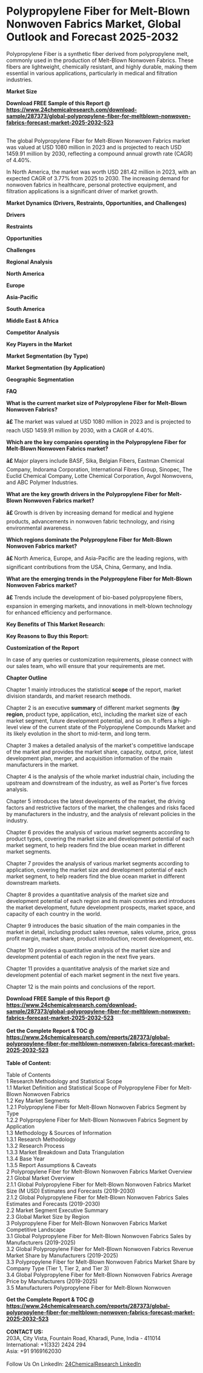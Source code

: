 <h1>Polypropylene Fiber for Melt-Blown Nonwoven Fabrics Market, Global Outlook and Forecast 2025-2032</h1><p>Polypropylene Fiber is a synthetic fiber derived from polypropylene melt, commonly used in the production of Melt-Blown Nonwoven Fabrics. These fibers are lightweight, chemically resistant, and highly durable, making them essential in various applications, particularly in medical and filtration industries.</p><p>
<strong>Market Size</strong></p><p>
</p><div><b>Download FREE Sample of this Report @ 
            <a href="https://www.24chemicalresearch.com/download-sample/287373/global-polypropylene-fiber-for-meltblown-nonwoven-fabrics-forecast-market-2025-2032-523">
            https://www.24chemicalresearch.com/download-sample/287373/global-polypropylene-fiber-for-meltblown-nonwoven-fabrics-forecast-market-2025-2032-523</a></b></div><br><p>The global Polypropylene Fiber for Melt-Blown Nonwoven Fabrics market was valued at USD 1080 million in 2023 and is projected to reach USD 1459.91 million by 2030, reflecting a compound annual growth rate (CAGR) of 4.40%.</p><p>
</p><p>In North America, the market was worth USD 281.42 million in 2023, with an expected CAGR of 3.77% from 2025 to 2030. The increasing demand for nonwoven fabrics in healthcare, personal protective equipment, and filtration applications is a significant driver of market growth.</p><p>
<strong>Market Dynamics (Drivers, Restraints, Opportunities, and Challenges)</strong></p><p>
<strong>Drivers</strong></p><p>
</p><p>
<strong>Restraints</strong></p><p>
</p><p>
<strong>Opportunities</strong></p><p>
</p><p>
<strong>Challenges</strong></p><p>
</p><p>
<strong>Regional Analysis</strong></p><p>
<strong>North America</strong></p><p>
</p><p>
<strong>Europe</strong></p><p>
</p><p>
<strong>Asia-Pacific</strong></p><p>
</p><p>
<strong>South America</strong></p><p>
</p><p>
<strong>Middle East &amp; Africa</strong></p><p>
</p><p>
<strong>Competitor Analysis</strong></p><p>
<strong>Key Players in the Market</strong></p><p>
</p><p>
<strong>Market Segmentation (by Type)</strong></p><p>
</p><p>
<strong>Market Segmentation (by Application)</strong></p><p>
</p><p>
<strong>Geographic Segmentation</strong></p><p>
</p><p>
<strong>FAQ </strong></p><p>
</p><p><strong>What is the current market size of Polypropylene Fiber for Melt-Blown Nonwoven Fabrics?</strong> </p><p>
</p><p><strong>â£ </strong>The market was valued at USD 1080 million in 2023 and is projected to reach USD 1459.91 million by 2030, with a CAGR of 4.40%.</p><p>
</p><p><strong>Which are the key companies operating in the Polypropylene Fiber for Melt-Blown Nonwoven Fabrics market?</strong> </p><p>
</p><p><strong>â£ </strong>Major players include BASF, Sika, Belgian Fibers, Eastman Chemical Company, Indorama Corporation, International Fibres Group, Sinopec, The Euclid Chemical Company, Lotte Chemical Corporation, Avgol Nonwovens, and ABC Polymer Industries.</p><p>
</p><p><strong>What are the key growth drivers in the Polypropylene Fiber for Melt-Blown Nonwoven Fabrics market?</strong> </p><p>
</p><p><strong>â£ </strong>Growth is driven by increasing demand for medical and hygiene products, advancements in nonwoven fabric technology, and rising environmental awareness.</p><p>
</p><p><strong>Which regions dominate the Polypropylene Fiber for Melt-Blown Nonwoven Fabrics market?</strong> </p><p>
</p><p><strong>â£ </strong>North America, Europe, and Asia-Pacific are the leading regions, with significant contributions from the USA, China, Germany, and India.</p><p>
</p><p><strong>What are the emerging trends in the Polypropylene Fiber for Melt-Blown Nonwoven Fabrics market?</strong> </p><p>
</p><p><strong>â£ </strong>Trends include the development of bio-based polypropylene fibers, expansion in emerging markets, and innovations in melt-blown technology for enhanced efficiency and performance.</p><p>
</p><p><strong>Key Benefits of This Market Research:</strong></p><p>
</p><p></p><p>
</p><p></p><p>
</p><p></p><p>
</p><p></p><p>
</p><p></p><p>
</p><p></p><p>
</p><p></p><p>
</p><p></p><p>
</p><p></p><p>
</p><p></p><p>
</p><p></p><p>
</p><p></p><p>
</p><p></p><p>
</p><p></p><p>
</p><p></p><p>
</p><p></p><p>
</p><p></p><p>
</p><p></p><p>
</p><p></p><p>
</p><p>
</p><p></p><p>
</p><p><strong>Key Reasons to Buy this Report:</strong></p><p>
</p><p></p><p>
</p><p></p><p>
</p><p></p><p>
</p><p></p><p>
</p><p></p><p>
</p><p></p><p>
</p><p></p><p>
</p><p></p><p>
</p><p></p><p>
</p><p></p><p>
</p><p></p><p>
</p><p></p><p>
</p><p></p><p>
</p><p></p><p>
</p><p></p><p>
</p><p></p><p>
</p><p></p><p>
</p><p></p><p>
</p><p></p><p>
</p><p></p><p>
</p><p></p><p>
</p><p></p><p>
</p><p></p><p>
</p><p></p><p>
</p><p></p><p>
</p><p></p><p>
</p><p></p><p>
</p><p></p><p>
</p><p></p><p>
</p><p></p><p>
</p><p></p><p>
</p><p>
</p><p></p><p>
</p><p><strong>Customization of the Report</strong></p><p>
</p><p>In case of any queries or customization requirements, please connect with our sales team, who will ensure that your requirements are met.</p><p>
</p><p><strong>Chapter Outline</strong></p><p>
</p><p>Chapter 1 mainly introduces the statistical <strong>scope</strong> of the report, market division standards, and market research methods.</p><p>
</p><p>Chapter 2 is an executive <strong>summary</strong> of different market segments (<strong>by region</strong>, product type, application, etc), including the market size of each market segment, future development potential, and so on. It offers a high-level view of the current state of the Polypropylene Compounds Market and its likely evolution in the short to mid-term, and long term.</p><p>
</p><p>Chapter 3 makes a detailed analysis of the market's competitive landscape of the market and provides the market share, capacity, output, price, latest development plan, merger, and acquisition information of the main manufacturers in the market.</p><p>
</p><p>Chapter 4 is the analysis of the whole market industrial chain, including the upstream and downstream of the industry, as well as Porter's five forces analysis.</p><p>
</p><p>Chapter 5 introduces the latest developments of the market, the driving factors and restrictive factors of the market, the challenges and risks faced by manufacturers in the industry, and the analysis of relevant policies in the industry.</p><p>
</p><p>Chapter 6 provides the analysis of various market segments according to product types, covering the market size and development potential of each market segment, to help readers find the blue ocean market in different market segments.</p><p>
</p><p>Chapter 7 provides the analysis of various market segments according to application, covering the market size and development potential of each market segment, to help readers find the blue ocean market in different downstream markets.</p><p>
</p><p>Chapter 8 provides a quantitative analysis of the market size and development potential of each region and its main countries and introduces the market development, future development prospects, market space, and capacity of each country in the world.</p><p>
</p><p>Chapter 9 introduces the basic situation of the main companies in the market in detail, including product sales revenue, sales volume, price, gross profit margin, market share, product introduction, recent development, etc.</p><p>
</p><p>Chapter 10 provides a quantitative analysis of the market size and development potential of each region in the next five years.</p><p>
</p><p>Chapter 11 provides a quantitative analysis of the market size and development potential of each market segment in the next five years.</p><p>
</p><p>Chapter 12 is the main points and conclusions of the report.</p><div><b>Download FREE Sample of this Report @ 
            <a href="https://www.24chemicalresearch.com/download-sample/287373/global-polypropylene-fiber-for-meltblown-nonwoven-fabrics-forecast-market-2025-2032-523">
            https://www.24chemicalresearch.com/download-sample/287373/global-polypropylene-fiber-for-meltblown-nonwoven-fabrics-forecast-market-2025-2032-523</a></b></div><br><div><b>Get the Complete Report & TOC @ 
            <a href="https://www.24chemicalresearch.com/reports/287373/global-polypropylene-fiber-for-meltblown-nonwoven-fabrics-forecast-market-2025-2032-523">
            https://www.24chemicalresearch.com/reports/287373/global-polypropylene-fiber-for-meltblown-nonwoven-fabrics-forecast-market-2025-2032-523</a></b></div><br>
            <b>Table of Content:</b><p>Table of Contents<br />
1 Research Methodology and Statistical Scope<br />
1.1 Market Definition and Statistical Scope of Polypropylene Fiber for Melt-Blown Nonwoven Fabrics<br />
1.2 Key Market Segments<br />
1.2.1 Polypropylene Fiber for Melt-Blown Nonwoven Fabrics Segment by Type<br />
1.2.2 Polypropylene Fiber for Melt-Blown Nonwoven Fabrics Segment by Application<br />
1.3 Methodology & Sources of Information<br />
1.3.1 Research Methodology<br />
1.3.2 Research Process<br />
1.3.3 Market Breakdown and Data Triangulation<br />
1.3.4 Base Year<br />
1.3.5 Report Assumptions & Caveats<br />
2 Polypropylene Fiber for Melt-Blown Nonwoven Fabrics Market Overview<br />
2.1 Global Market Overview<br />
2.1.1 Global Polypropylene Fiber for Melt-Blown Nonwoven Fabrics Market Size (M USD) Estimates and Forecasts (2019-2030)<br />
2.1.2 Global Polypropylene Fiber for Melt-Blown Nonwoven Fabrics Sales Estimates and Forecasts (2019-2030)<br />
2.2 Market Segment Executive Summary<br />
2.3 Global Market Size by Region<br />
3 Polypropylene Fiber for Melt-Blown Nonwoven Fabrics Market Competitive Landscape<br />
3.1 Global Polypropylene Fiber for Melt-Blown Nonwoven Fabrics Sales by Manufacturers (2019-2025)<br />
3.2 Global Polypropylene Fiber for Melt-Blown Nonwoven Fabrics Revenue Market Share by Manufacturers (2019-2025)<br />
3.3 Polypropylene Fiber for Melt-Blown Nonwoven Fabrics Market Share by Company Type (Tier 1, Tier 2, and Tier 3)<br />
3.4 Global Polypropylene Fiber for Melt-Blown Nonwoven Fabrics Average Price by Manufacturers (2019-2025)<br />
3.5 Manufacturers Polypropylene Fiber for Melt-Blown Nonwoven </p><div><b>Get the Complete Report & TOC @ 
            <a href="https://www.24chemicalresearch.com/reports/287373/global-polypropylene-fiber-for-meltblown-nonwoven-fabrics-forecast-market-2025-2032-523">
            https://www.24chemicalresearch.com/reports/287373/global-polypropylene-fiber-for-meltblown-nonwoven-fabrics-forecast-market-2025-2032-523</a></b></div><br><b>CONTACT US:</b><br>
            203A, City Vista, Fountain Road, Kharadi, Pune, India - 411014<br>
            International: +1(332) 2424 294<br>
            Asia: +91 9169162030 <br><br>
            Follow Us On LinkedIn: <a href="https://www.linkedin.com/company/24chemicalresearch/">24ChemicalResearch LinkedIn</a>